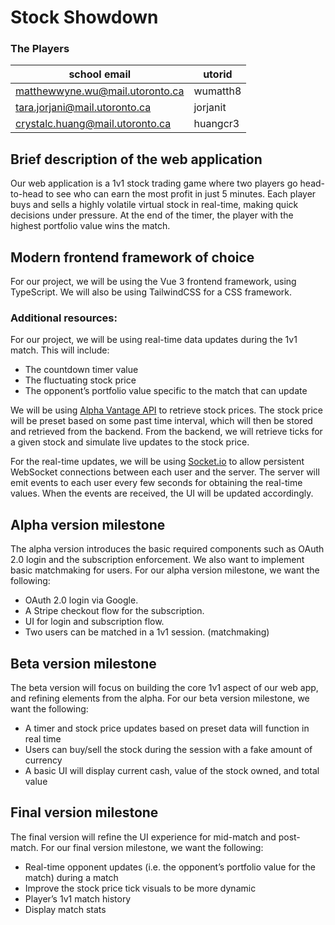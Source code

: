# **Stock Showdown**

### The Players

| school email                    | utorid   |
| ------------------------------- | -------- |
| matthewwyne.wu@mail.utoronto.ca | wumatth8 |
| tara.jorjani@mail.utoronto.ca   | jorjanit |
| crystalc.huang@mail.utoronto.ca | huangcr3 |

## Brief description of the web application

Our web application is a 1v1 stock trading game where two players go head-to-head to see who can earn the most profit in just 5 minutes. Each player buys and sells a highly volatile virtual stock in real-time, making quick decisions under pressure. At the end of the timer, the player with the highest portfolio value wins the match.

## Modern frontend framework of choice

For our project, we will be using the Vue 3 frontend framework, using TypeScript. We will also be using TailwindCSS for a CSS framework.

### Additional resources:

For our project, we will be using real-time data updates during the 1v1 match.
This will include:

- The countdown timer value
- The fluctuating stock price
- The opponent’s portfolio value specific to the match that can update

We will be using [Alpha Vantage API](https://www.alphavantage.co/documentation/) to retrieve stock prices. The stock price will be preset based on some past time interval, which will then be stored and retrieved from the backend. From the backend, we will retrieve ticks for a given stock and simulate live updates to the stock price.

For the real-time updates, we will be using [Socket.io](http://Socket.io) to allow persistent WebSocket connections between each user and the server. The server will emit events to each user every few seconds for obtaining the real-time values. When the events are received, the UI will be updated accordingly.

## Alpha version milestone

The alpha version introduces the basic required components such as OAuth 2.0 login and the subscription enforcement. We also want to implement basic matchmaking for users. For our alpha version milestone, we want the following:

- OAuth 2.0 login via Google.
- A Stripe checkout flow for the subscription.
- UI for login and subscription flow.
- Two users can be matched in a 1v1 session. (matchmaking)

## Beta version milestone

The beta version will focus on building the core 1v1 aspect of our web app, and refining elements from the alpha. For our beta version milestone, we want the following:

- A timer and stock price updates based on preset data will function in real time
- Users can buy/sell the stock during the session with a fake amount of currency
- A basic UI will display current cash, value of the stock owned, and total value

## Final version milestone

The final version will refine the UI experience for mid-match and post-match. For our final version milestone, we want the following:

- Real-time opponent updates (i.e. the opponent’s portfolio value for the match) during a match
- Improve the stock price tick visuals to be more dynamic
- Player’s 1v1 match history
- Display match stats
